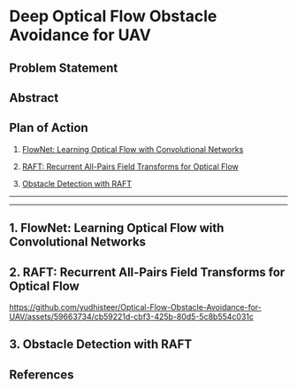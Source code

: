 # Deep Optical Flow Obstacle Avoidance for UAV

## Problem Statement

## Abstract

## Plan of Action

1. [FlowNet: Learning Optical Flow with Convolutional Networks](#flownet)

2. [RAFT: Recurrent All-Pairs Field Transforms for Optical Flow](#raft)

3. [Obstacle Detection with RAFT](#obstacle-detection)

--------------



--------------------

<a name="flownet"></a>
## 1. FlowNet: Learning Optical Flow with Convolutional Networks



<a name="raft"></a>
## 2. RAFT: Recurrent All-Pairs Field Transforms for Optical Flow







https://github.com/yudhisteer/Optical-Flow-Obstacle-Avoidance-for-UAV/assets/59663734/cb59221d-cbf3-425b-80d5-5c8b554c031c







<a name="obstacle-detection"></a>
## 3. Obstacle Detection with RAFT



## References

